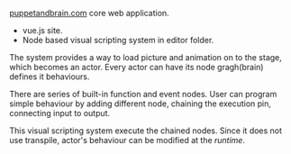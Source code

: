 [puppetandbrain.com](https://puppetandbrain.com) core web application.

* vue.js site.
* Node based visual scripting system in editor folder.

The system provides a way to load picture and animation on to the stage, which becomes an actor. Every actor can have its node gragh(brain) defines it behaviours.

There are series of built-in function and event nodes. User can program simple behaviour by adding different node, chaining the execution pin, connecting input to output.

This visual scripting system execute the chained nodes. Since it does not use transpile, actor's behaviour can be modified at the *runtime*. 
